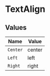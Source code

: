 # TextAlign


## Values

| Name     | Value    |
| -------- | -------- |
| `Center` | center   |
| `Left`   | left     |
| `Right`  | right    |